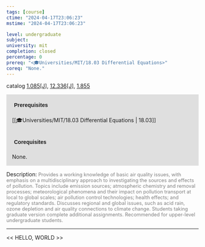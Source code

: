 ```yaml
---
tags: [course]
ctime: "2024-04-17T23:06:23"
mstime: "2024-04-17T23:06:23"

level: undergraduate
subject: 
university: mit
completion: closed
percentage: 0
prereq: "<🎓Universities/MIT/18.03 Differential Equations>"
coreq: "None."
---
```


catalog [1.085[J]](http://student.mit.edu/catalog/m1a.html#1.085), [12.336[J]](http://student.mit.edu/catalog/m12a.html#12.336), [1.855](http://student.mit.edu/catalog/m1c.html#1.855)

<span style="display: block; padding: 15px; background-color: rgb(100, 100, 100, 0.2);"><font id="m_prereq220_0" style="display: block; font-family: Arial, sans-serif; font-weight: bold; padding: 5px">Prerequisites</font><br><span id="prereq220_0">[[🎓Universities/MIT/18.03 Differential Equations | 18.03]]</span></span>
<span style="display: block; padding: 15px; background-color: rgb(100, 100, 100, 0.2);"><font id="m_coreq220_0" style="display: block; font-family: Arial, sans-serif; font-weight: bold; padding: 5px">Corequisites</font><br><span id="coreq220_0">None.</span></span>

<font style="">Description:</font>
<font style="color: grey; font-size: 0.8rem;">Provides a working knowledge of basic air quality issues, with emphasis on a multidisciplinary approach to investigating the sources and effects of pollution. Topics include emission sources; atmospheric chemistry and removal processes; meteorological phenomena and their impact on pollution transport at local to global scales; air pollution control technologies; health effects; and regulatory standards. Discusses regional and global issues, such as acid rain, ozone depletion and air quality connections to climate change. Students taking graduate version complete additional assignments. Recommended for upper-level undergraduate students.</font>



---

<< HELLO, WORLD >>
